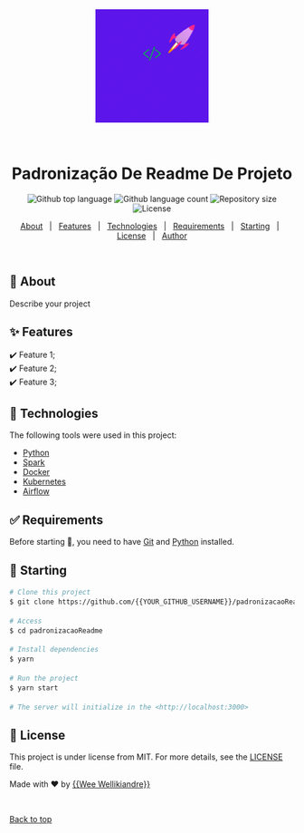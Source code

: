 <div align="center" id="top"> 
  <a href="https://www.linkedin.com/in/wellikiandre/">
    <img src="img/Wellikiandre_wee.gif" alt="Fundamentos De Engenharia De Dados" width="200px" /> 
</a>

  &#xa0;

  <!-- <a href="https://www.linkedin.com/in/wellikiandre/">LinkdeIn</a> -->
</div>

<h1 align="center">Padronização De Readme De Projeto</h1>

<p align="center">
  <img alt="Github top language" src="https://img.shields.io/github/languages/top/{{YOUR_GITHUB_USERNAME}}/padronização-de-readme-de-projeto?color=56BEB8">

  <img alt="Github language count" src="https://img.shields.io/github/languages/count/{{YOUR_GITHUB_USERNAME}}/padronização-de-readme-de-projeto?color=56BEB8">

  <img alt="Repository size" src="https://img.shields.io/github/repo-size/{{YOUR_GITHUB_USERNAME}}/padronização-de-readme-de-projeto?color=56BEB8">

  <img alt="License" src="https://img.shields.io/github/license/{{YOUR_GITHUB_USERNAME}}/padronização-de-readme-de-projeto?color=56BEB8">

  <!-- <img alt="Github issues" src="https://img.shields.io/github/issues/{{YOUR_GITHUB_USERNAME}}/padronização-de-readme-de-projeto?color=56BEB8" /> -->

  <!-- <img alt="Github forks" src="https://img.shields.io/github/forks/{{YOUR_GITHUB_USERNAME}}/padronização-de-readme-de-projeto?color=56BEB8" /> -->

  <!-- <img alt="Github stars" src="https://img.shields.io/github/stars/{{YOUR_GITHUB_USERNAME}}/padronização-de-readme-de-projeto?color=56BEB8" /> -->
</p>

<!-- Status -->

<!-- <h4 align="center"> 
	🚧  Padronização De Readme De Projeto 🚀 Under construction...  🚧
</h4> 

<hr> -->

<p align="center">
  <a href="#dart-about">About</a> &#xa0; | &#xa0; 
  <a href="#sparkles-features">Features</a> &#xa0; | &#xa0;
  <a href="#rocket-technologies">Technologies</a> &#xa0; | &#xa0;
  <a href="#white_check_mark-requirements">Requirements</a> &#xa0; | &#xa0;
  <a href="#checkered_flag-starting">Starting</a> &#xa0; | &#xa0;
  <a href="#memo-license">License</a> &#xa0; | &#xa0;
  <a href="https://github.com/{{YOUR_GITHUB_USERNAME}}" target="_blank">Author</a>
</p>

<br>

## :dart: About ##

Describe your project

## :sparkles: Features ##

:heavy_check_mark: Feature 1;\
:heavy_check_mark: Feature 2;\
:heavy_check_mark: Feature 3;

## :rocket: Technologies ##

The following tools were used in this project:

- [Python](https://www.python.org/)
- [Spark](https://spark.apache.org/)
- [Docker](https://www.docker.com/)
- [Kubernetes](https://kubernetes.io/pt-br/)
- [Airflow](https://airflow.apache.org/)

## :white_check_mark: Requirements ##

Before starting :checkered_flag:, you need to have [Git](https://git-scm.com) and [Python](https://nodejs.org/en/) installed.

## :checkered_flag: Starting ##

```bash
# Clone this project
$ git clone https://github.com/{{YOUR_GITHUB_USERNAME}}/padronizacaoReadme

# Access
$ cd padronizacaoReadme

# Install dependencies
$ yarn

# Run the project
$ yarn start

# The server will initialize in the <http://localhost:3000>
```

## :memo: License ##

This project is under license from MIT. For more details, see the [LICENSE](LICENSE.md) file.


Made with :heart: by <a href="https://www.linkedin.com/in/wellikiandre/" target="_blank">{{Wee Wellikiandre}}</a>

&#xa0;

<a href="#top">Back to top</a>
